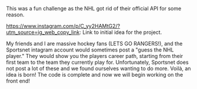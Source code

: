 This was a fun challenge as the NHL got rid of their official API for some reason.

https://www.instagram.com/p/C_yy2HAMtG2/?utm_source=ig_web_copy_link: Link to initial idea for the project.

My friends and I are massive hockey fans (LETS GO RANGERS!), and the Sportsnet intagram account would sometimes post a "guess the NHL player." 
They would show you the players career path, starting from their first team to the team they currently play for. Unfortunately, Sportsnet does not post a lot of these and we found ourselves wanting to do more.
Voilà, an idea is born! The code is complete and now we will begin working on the front end!
